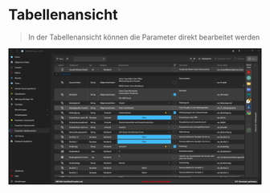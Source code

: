 # Tabellenansicht

>In der Tabellenansicht können die Parameter direkt bearbeitet werden

![image](/LiftDataManager/Docs/HelpImages/image87.png)  

[//]: # (Tags: Tabellenansicht | Parameterliste | Parameterdetails| Parametereigenschaften)  
